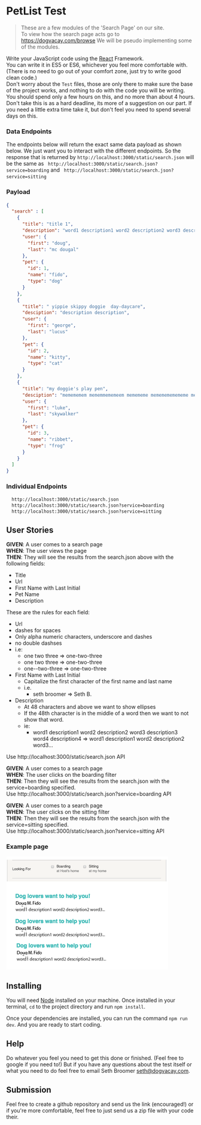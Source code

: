 # PetList Test
> These are a few modules of the 'Search Page' on our site.  
To view how the search page acts go to https://dogvacay.com/browse
We will be pseudo implementing some of the modules.

Write your JavaScript code using the [React](https://facebook.github.io/react/) Framework.  
You can write it in ES5 or ES6, whichever you feel more comfortable with. (There is no need to go out of your comfort zone, just try to write good clean code.)  
Don't worry about the `Test` files, those are only there to make sure the base of the project works, and nothing to do with the code you will be writing.  
You should spend only a few hours on this, and no more than about 4 hours. Don't take this is as a hard deadline, its more of a suggestion on our part. If you need a little extra time take it, but don't feel you need to spend several days on this.  

### Data Endpoints

The endpoints below will return the exact same data payload as shown below. We just want you to interact with the different endpoints.
So the response that is returned by `http://localhost:3000/static/search.json` will be the same as `
http://localhost:3000/static/search.json?service=boarding` and `
http://localhost:3000/static/search.json?service=sitting`

### Payload
```json
{
  "search" : [
    {
      "title": "title 1",
      "description": "word1 description1 word2 description2 word3 description3 word4 description4",
      "user": {
        "first": "doug",
        "last": "mc dougal"
      },
      "pet": {
        "id": 1,
        "name": "fido",
        "type": "dog"
      }      
    },
    {
      "title": " yippie skippy doggie  day-daycare",
      "desciption": "description description",
      "user": {
        "first": "george",
        "last": "lucus"
      },
      "pet": {
        "id": 2,
        "name": "kitty",
        "type": "cat"
      }
    },
    {
      "title": "my doggie's play pen",
      "desciption": "memememem mememmememeem memememe mememememememe mememem",
      "user": {
        "first": "luke",
        "last": "skywalker"
      },
      "pet": {
        "id": 3,
        "name": "ribbet",
        "type": "frog"
      }
    }
  ]
}
```

### Individual Endpoints

```
  http://localhost:3000/static/search.json
  http://localhost:3000/static/search.json?service=boarding
  http://localhost:3000/static/search.json?service=sitting
```

## User Stories

__GIVEN__: A user comes to a search page  
__WHEN__: The user views the page  
__THEN__: They will see the results from the search.json above with the following fields:   

* Title
* Url
* First Name with Last Initial
* Pet Name
* Description


These are the rules for each field:
* Url
 * dashes for spaces
 * Only alpha numeric characters, underscore and dashes
 * no double dashses
 * i.e:
    * one two three => one-two-three
    * one two  three => one-two-three
    * one--two-three => one-two-three
* First Name with Last Initial
  * Capitalize the first character of the first name and last name
  * i.e.
    * seth broomer => Seth B.
* Description
  * At 48 characters and above we want to show ellipses
  * If the 48th character is in the middle of a word then we want to not show that word.
  * ie:
    * word1 description1 word2 description2 word3 description3 word4 description4 => word1 description1 word2 description2 word3...    

Use http://localhost:3000/static/search.json API  

__GIVEN__: A user comes to a search page  
__WHEN__: The user clicks on the boarding filter  
__THEN__: Then they will see the results from the search.json  with the service=boarding specified.  
Use http://localhost:3000/static/search.json?service=boarding API  

__GIVEN__: A user comes to a search page  
__WHEN__: The user clicks on the sitting filter  
__THEN__: Then they will see the results from the search.json  with the service=sitting specified.  
Use http://localhost:3000/static/search.json?service=sitting API  


### Example page
![](./example/example.png)

## Installing

You will need [Node](https://nodejs.org/en/) installed on your machine. Once installed in your terminal, `cd` to the project directory and run `npm install`.

Once your dependencies are installed, you can run the command `npm run dev`. And you are ready to start coding.

## Help
Do whatever you feel you need to get this done or finished.
(Feel free to google if you need to!) But if you have any questions about the test itself or what
you need to do feel free to email Seth Broomer <seth@dogvacay.com>.

## Submission
Feel free to create a github repository and send us the link (encouraged!) or if you're more comfortable,
feel free to just send us a zip file with your code their.
